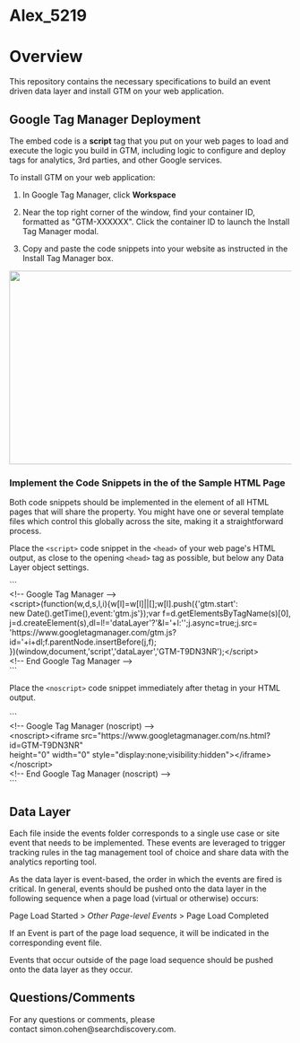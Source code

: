 # Alex_5219

<h1 id="overview"><strong>Overview</strong></h1>
<p>This repository contains the necessary specifications to build an event driven data layer and install GTM on your web application.</p>
<h2 id="google-tag-manager-deployment">Google Tag Manager Deployment</h2>
<p>The embed code is a <strong>script</strong> tag that you put on your web pages to load and execute the logic you build in GTM, including logic to configure and deploy tags for analytics, 3rd parties, and other Google services.</p>
<p>To install GTM on your web application:</p>
<ol>
<li>
<p>In Google Tag Manager, click <strong>Workspace</strong></p>
</li>
<li>
<p>Near the top right corner of the window, find your container ID, formatted as "GTM-XXXXXX". Click the container ID to launch the Install Tag Manager modal.</p>
</li>
<li>
<p>Copy and paste the code snippets into your website as instructed in the Install Tag Manager box.</p>
</li>
</ol>
<div class="rich-media-item mediaSingleView-content-wrap image-center sc-ePZHVD kLKZTy sc-bEjcJn jjvZSm" data-layout="center" data-node-type="mediaSingle">
<div class="sc-bGbJRg kUjBNf">
<div class="new-file-experience-wrapper sc-eeMjtc czMCpw" data-testid="media-card-view">
<div class="media-file-card-view sc-bhizqx jGLuht" data-testid="media-file-card-view" data-test-media-name="https://apollo-help-images.s3.amazonaws.com/gtm_install_instructions.png" data-test-status="complete"><img class="sc-drKuOJ eHwasM" draggable="false" src="https://apollo-help-images.s3.amazonaws.com/gtm_install_instructions.png" alt="" width="746" height="345" data-testid="media-image" /></div>
</div>
</div>
</div>
<h3 id="implement-the-code-snippets-in-the-of-the-sample-html-page">Implement the Code Snippets in the of the Sample HTML Page</h3>
<p>Both code snippets should be implemented in the element of all HTML pages that will share the property. You might have one or several template files which control this globally across the site, making it a straightforward process.</p>
<p>Place the <code>&lt;script&gt;</code> code snippet in the <code>&lt;head&gt;</code> of your web page's HTML output, as close to the opening <code>&lt;head&gt;</code> tag as possible, but below any Data Layer object settings.</p>
<p>```<br />&lt;!-- Google Tag Manager --&gt;<br />&lt;script&gt;(function(w,d,s,l,i){w[l]=w[l]||[];w[l].push({'gtm.start':<br />new Date().getTime(),event:'gtm.js'});var f=d.getElementsByTagName(s)[0],<br />j=d.createElement(s),dl=l!='dataLayer'?'&amp;l='+l:'';j.async=true;j.src=<br />'https://www.googletagmanager.com/gtm.js?id='+i+dl;f.parentNode.insertBefore(j,f);<br />})(window,document,'script','dataLayer','GTM-T9DN3NR');&lt;/script&gt;<br />&lt;!-- End Google Tag Manager --&gt;<br />```</p>
<p>Place the <code>&lt;noscript&gt;</code> code snippet immediately after thetag in your HTML output.<br /><br />```<br />&lt;!-- Google Tag Manager (noscript) --&gt;<br />&lt;noscript&gt;&lt;iframe src="https://www.googletagmanager.com/ns.html?id=GTM-T9DN3NR"<br />height="0" width="0" style="display:none;visibility:hidden"&gt;&lt;/iframe&gt;&lt;/noscript&gt;<br />&lt;!-- End Google Tag Manager (noscript) --&gt;<br />```</p>
<h2 id="data-layer">Data Layer</h2>
<p>Each file inside the events folder corresponds to a single use case or site event that needs to be implemented. These events are leveraged to trigger tracking rules in the tag management tool of choice and share data with the analytics reporting tool.</p>
<p>As the data layer is event-based, the order in which the events are fired is critical. In general, events should be pushed onto the data layer in the following sequence when a page load (virtual or otherwise) occurs:</p>
<p>Page Load Started &gt; <em>Other Page-level Events</em> &gt; Page Load Completed</p>
<p>If an Event is part of the page load sequence, it will be indicated in the corresponding event file.</p>
<p>Events that occur outside of the page load sequence should be pushed onto the data layer as they occur.</p>
<h2 id="questionscomments">Questions/Comments</h2>
<p>For any questions or comments, please contact&nbsp;simon.cohen@searchdiscovery.com.</p>